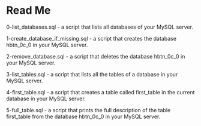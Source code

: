 # Read Me
0-list_databases.sql - a script that lists all databases of your MySQL server.

1-create_database_if_missing.sql - a script that creates the database 
								   hbtn_0c_0 in your MySQL server.

2-remove_database.sql - a script that deletes the database hbtn_0c_0 in your 
						MySQL server.

3-list_tables.sql - a script that lists all the tables of a database in your 
					MySQL server.

4-first_table.sql - a script that creates a table called first_table in the 
					current database in your MySQL server.

5-full_table.sql - a script that prints the full description of the table 
				   first_table from the database hbtn_0c_0 in your MySQL server.
